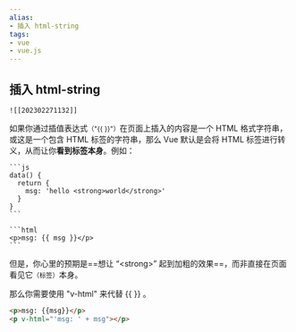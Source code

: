 ```yaml
---
alias: 
- 插入 html-string
tags: 
- vue
- vue.js
---
```


## 插入 html-string 

```dynamic-embed
![[202302271132]]
```

如果你通过插值表达式<small>（"{{  }}"）</small>在页面上插入的内容是一个 HTML 格式字符串，或这是一个包含 HTML 标签的字符串，那么 Vue 默认是会将 HTML 标签进行转义，从而让你**看到标签本身**。例如：

````col
```js 
data() {
  return {
    msg: 'hello <strong>world</strong>'
  }
}
```

```html
<p>msg: {{ msg }}</p>
```
````

但是，你心里的预期是==想让 “\<strong\>” 起到加粗的效果==，而非直接在页面看见它<small>（标签）</small>本身。

那么你需要使用 "v-html" 来代替 \{\{  \}\} 。

``` html
<p>msg: {{msg}}</p>
<p v-html="'msg: ' + msg"></p>
```


